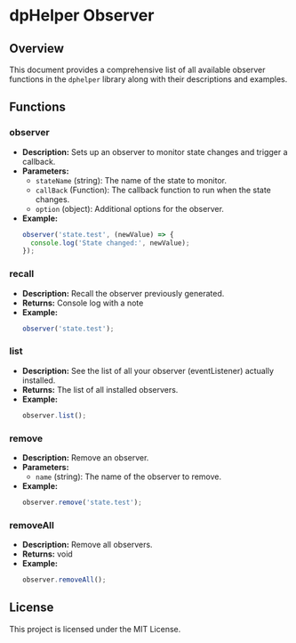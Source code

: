# dpHelper Observer

## Overview
This document provides a comprehensive list of all available observer functions in the `dphelper` library along with their descriptions and examples.

## Functions

### observer
- **Description:** Sets up an observer to monitor state changes and trigger a callback.
- **Parameters:**
  - `stateName` (string): The name of the state to monitor.
  - `callBack` (Function): The callback function to run when the state changes.
  - `option` (object): Additional options for the observer.
- **Example:**
  ```javascript
  observer('state.test', (newValue) => {
    console.log('State changed:', newValue);
  });
  ```

### recall
- **Description:** Recall the observer previously generated.
- **Returns:** Console log with a note
- **Example:**
  ```javascript
  observer('state.test');
  ```

### list
- **Description:** See the list of all your observer (eventListener) actually installed.
- **Returns:** The list of all installed observers.
- **Example:**
  ```javascript
  observer.list();
  ```

### remove
- **Description:** Remove an observer.
- **Parameters:**
  - `name` (string): The name of the observer to remove.
- **Example:**
  ```javascript
  observer.remove('state.test');
  ```

### removeAll
- **Description:** Remove all observers.
- **Returns:** void
- **Example:**
  ```javascript
  observer.removeAll();
  ```

## License
This project is licensed under the MIT License.
